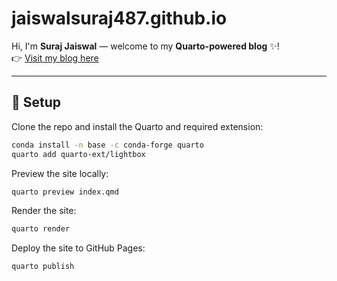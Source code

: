 # jaiswalsuraj487.github.io
  
Hi, I'm **Suraj Jaiswal** — welcome to my **Quarto-powered blog** ✨!  
👉 [Visit my blog here](https://jaiswalsuraj487.github.io/)  

---

## 🚀 Setup  

Clone the repo and install the Quarto and required extension:  
```bash
conda install -n base -c conda-forge quarto
quarto add quarto-ext/lightbox
```

Preview the site locally:
```bash
quarto preview index.qmd
```
Render the site:
```bash
quarto render
```
Deploy the site to GitHub Pages:
```bash
quarto publish
``` 